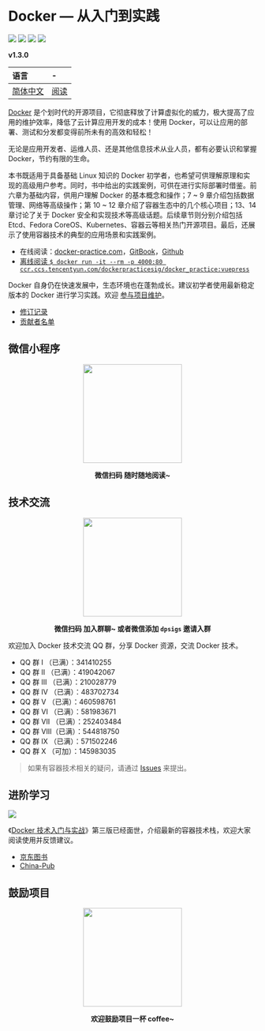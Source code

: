 # Docker — 从入门到实践

[![](https://img.shields.io/github/stars/yeasy/docker_practice.svg?style=social&label=Stars)](https://github.com/yeasy/docker_practice) [![](https://img.shields.io/github/release/yeasy/docker_practice/all.svg)](https://github.com/yeasy/docker_practice/releases) [![](https://img.shields.io/badge/Based-Docker%20CE%20v20.10-blue.svg)](https://github.com/docker/docker-ce) [![](https://img.shields.io/badge/Docker%20%E6%8A%80%E6%9C%AF%E5%85%A5%E9%97%A8%E4%B8%8E%E5%AE%9E%E6%88%98-jd.com-red.svg)][1]

**v1.3.0**

| 语言           | - |
| :------------- | :--- |
| [简体中文](https://github.com/yeasy/docker_practice)              | [阅读](https://vuepress.mirror.docker-practice.com/) |

[Docker](https://www.docker.com) 是个划时代的开源项目，它彻底释放了计算虚拟化的威力，极大提高了应用的维护效率，降低了云计算应用开发的成本！使用 Docker，可以让应用的部署、测试和分发都变得前所未有的高效和轻松！

无论是应用开发者、运维人员、还是其他信息技术从业人员，都有必要认识和掌握 Docker，节约有限的生命。

本书既适用于具备基础 Linux 知识的 Docker 初学者，也希望可供理解原理和实现的高级用户参考。同时，书中给出的实践案例，可供在进行实际部署时借鉴。前六章为基础内容，供用户理解 Docker 的基本概念和操作；7 ~ 9 章介绍包括数据管理、网络等高级操作；第 10 ~ 12 章介绍了容器生态中的几个核心项目；13、14 章讨论了关于 Docker 安全和实现技术等高级话题。后续章节则分别介绍包括 Etcd、Fedora CoreOS、Kubernetes、容器云等相关热门开源项目。最后，还展示了使用容器技术的典型的应用场景和实践案例。

* 在线阅读：[docker-practice.com](https://vuepress.mirror.docker-practice.com/)，[GitBook](https://yeasy.gitbook.io/docker_practice/)，[Github](https://github.com/yeasy/docker_practice/blob/master/SUMMARY.md)
* [离线阅读 `$ docker run -it --rm -p 4000:80 ccr.ccs.tencentyun.com/dockerpracticesig/docker_practice:vuepress`](https://github.com/yeasy/docker_practice/wiki/%E7%A6%BB%E7%BA%BF%E9%98%85%E8%AF%BB%E5%8A%9F%E8%83%BD%E8%AF%A6%E8%A7%A3)

Docker 自身仍在快速发展中，生态环境也在蓬勃成长。建议初学者使用最新稳定版本的 Docker 进行学习实践。欢迎 [参与项目维护](CONTRIBUTING.md)。

* [修订记录](CHANGELOG.md)
* [贡献者名单](https://github.com/yeasy/docker_practice/graphs/contributors)

## 微信小程序

<p align="center">
<img width="200" src="https://docker_practice.gitee.io/pic/dp-wechat-miniprogram.jpg">
</p>

<p align="center"><strong>微信扫码 随时随地阅读~</strong></p>

## 技术交流

<p align="center">
<img width="200" src="https://docker_practice.gitee.io/pic/dpsig-wechat.jpg">
</p>

<p align="center"><strong>微信扫码 加入群聊~ 或者微信添加 <code>dpsigs</code> 邀请入群</strong></p>

欢迎加入 Docker 技术交流 QQ 群，分享 Docker 资源，交流 Docker 技术。

* QQ 群 I   （已满）：341410255
* QQ 群 II  （已满）：419042067
* QQ 群 III （已满）：210028779
* QQ 群 IV  （已满）：483702734
* QQ 群 V   （已满）：460598761
* QQ 群 VI  （已满）：581983671
* QQ 群 VII （已满）：252403484
* QQ 群 VIII（已满）：544818750
* QQ 群 IX  （已满）：571502246
* QQ 群 X   （可加）：145983035

>如果有容器技术相关的疑问，请通过 [Issues](https://github.com/yeasy/docker_practice/issues/new/choose) 来提出。

## 进阶学习

[![](https://github.com/yeasy/docker_practice/raw/master/_images/docker_primer3.png)][1]

《[Docker 技术入门与实战][1]》第三版已经面世，介绍最新的容器技术栈，欢迎大家阅读使用并反馈建议。

* [京东图书][1]
* [China-Pub](http://product.china-pub.com/8052127)

## 鼓励项目

<p align="center">
<img width="200" src="https://github.com/yeasy/docker_practice/raw/master/_images/donate.jpeg">
</p>

<p align="center"><strong>欢迎鼓励项目一杯 coffee~</strong></p>

[1]: https://union-click.jd.com/jdc?e=&p=JF8AANADIgZlGF0VAxUDVBJdHDISBFAfWRcCGzcRRANLXSJeEF4aVwkMGQ1eD0kdSVJKSQVJHBIEUB9ZFwIbGAxeB0gyS34PbFlHVHNkI0MQEAoIcSxyBWFLRAtZK1olABYHXR9eHAoQN2UbXCVQfN_jrYOwsw7T_5SOnZUiBmUbXBYBFwBVG14UBBAAZRxbHDJJUjscCEEHEQ4FSA4VBhBQZStrFjIiN1UrWCVAfARQT1gQA0cFAEwOEAcRDlMTDEALQAFTEwwRUhMAUR1cJQATBlES

